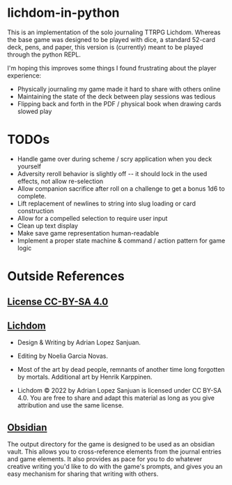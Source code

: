 # lichdom-in-python
This is an implementation of the solo journaling TTRPG Lichdom.  Whereas the base game was designed to be played
with dice, a standard 52-card deck, pens, and paper, this version is (currently) meant to be played through the
python REPL.

I'm hoping this improves some things I found frustrating about the player experience:
* Physically journaling my game made it hard to share with others online
* Maintaining the state of the deck between play sessions was tedious
* Flipping back and forth in the PDF / physical book when drawing cards slowed play

# TODOs
* Handle game over during scheme / scry application when you deck yourself
* Adversity reroll behavior is slightly off -- it should lock in the used effects, not allow re-selection
* Allow companion sacrifice after roll on a challenge to get a bonus 1d6 to complete. 
* Lift replacement of newlines to string into slug loading or card construction
* Allow for a compelled selection to require user input
* Clean up text display
* Make save game representation human-readable
* Implement a proper state machine & command / action pattern for game logic

# Outside References

## [License CC-BY-SA 4.0](https://creativecommons.org/licenses/by-sa/4.0/)

## [Lichdom](https://preview.drivethrurpg.com/en/product/399971/Lichdom--A-solo-RPG-about-the-perilous-journey-of-a-sorcerer-towards-immortality)

* Design & Writing by Adrian Lopez Sanjuan.
* Editing by Noelia Garcia Novas.
* Most of the art by dead people, remnants of another time long
forgotten by mortals. Additional art by Henrik Karppinen.

* Lichdom © 2022 by Adrian Lopez Sanjuan is licensed under
CC BY-SA 4.0. You are free to share and adapt this material as
long as you give attribution and use the same license.

## [Obsidian](https://obsidian.md/)
The output directory for the game is designed to be used as an obsidian vault.  This allows you to cross-reference elements from the journal entries and game elements.  It also provides as pace for you to do whatever creative writing you'd like to do with the game's prompts, and gives you an easy mechanism for sharing that writing with others.